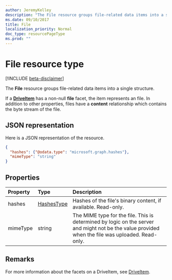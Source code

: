 ```yaml
---
author: JeremyKelley
description: "The File resource groups file-related data items into a single structure."
ms.date: 09/10/2017
title: File
localization_priority: Normal
doc_type: resourcePageType
ms.prod: ""
---
```

# File resource type

[!INCLUDE [beta-disclaimer](../../includes/beta-disclaimer.md)]

The **File** resource groups file-related data items into a single structure.

If a [**DriveItem**](driveitem.md) has a non-null **file** facet, the item represents an file.
In addition to other properties, files have a **content** relationship which contains the byte stream of the file.

## JSON representation

Here is a JSON representation of the resource.

<!-- {
  "blockType": "resource",
  "optionalProperties": [ ],
  "@odata.type": "microsoft.graph.file"
}-->

```json
{
  "hashes": {"@odata.type": "microsoft.graph.hashes"},
  "mimeType": "string"
}
```

## Properties

| Property | Type                    | Description                                                                                                                                      |
|:---------|:------------------------|:-------------------------------------------------------------------------------------------------------------------------------------------------|
| hashes   | [HashesType](hashes.md) | Hashes of the file's binary content, if available. Read-only.                                                                                    |
| mimeType | string                  | The MIME type for the file. This is determined by logic on the server and might not be the value provided when the file was uploaded. Read-only. |

## Remarks 

For more information about the facets on a DriveItem, see [DriveItem](driveitem.md).

<!--
{
  "type": "#page.annotation",
  "description": "The file facet describes properties of a file",
  "keywords": "file,item,facet",
  "section": "documentation",
  "tocPath": "Facets/File",
  "suppressions": []
}
-->
